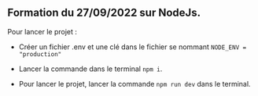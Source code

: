 ## Formation du 27/09/2022 sur NodeJs.

Pour lancer le projet :

 - Créer un fichier .env et une clé dans le fichier se nommant `NODE_ENV = "production"`

 - Lancer la commande dans le terminal `npm i`.

 - Pour lancer le projet, lancer la commande `npm run dev` dans le terminal.